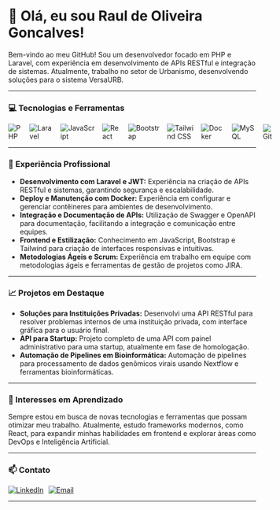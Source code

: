 # 👋 Olá, eu sou Raul de Oliveira Goncalves!

Bem-vindo ao meu GitHub! Sou um desenvolvedor focado em PHP e Laravel, com experiência em desenvolvimento de APIs RESTful e integração de sistemas. Atualmente, trabalho no setor de Urbanismo, desenvolvendo soluções para o sistema VersaURB.

---

### 💻 Tecnologias e Ferramentas

<div style="display: flex; gap: 15px; align-items: center;">
  <img src="https://img.shields.io/badge/PHP-777BB4?style=for-the-badge&logo=php&logoColor=white" alt="PHP">
  <img src="https://img.shields.io/badge/Laravel-FF2D20?style=for-the-badge&logo=laravel&logoColor=white" alt="Laravel">
  <img src="https://img.shields.io/badge/JavaScript-F7DF1E?style=for-the-badge&logo=javascript&logoColor=black" alt="JavaScript">
  <img src="https://img.shields.io/badge/React-61DAFB?style=for-the-badge&logo=react&logoColor=black" alt="React">
  <img src="https://img.shields.io/badge/Bootstrap-7952B3?style=for-the-badge&logo=bootstrap&logoColor=white" alt="Bootstrap">
  <img src="https://img.shields.io/badge/Tailwind_CSS-38B2AC?style=for-the-badge&logo=tailwind-css&logoColor=white" alt="Tailwind CSS">
  <img src="https://img.shields.io/badge/Docker-2496ED?style=for-the-badge&logo=docker&logoColor=white" alt="Docker">
  <img src="https://img.shields.io/badge/MySQL-4479A1?style=for-the-badge&logo=mysql&logoColor=white" alt="MySQL">
  <img src="https://img.shields.io/badge/Git-F05032?style=for-the-badge&logo=git&logoColor=white" alt="Git">
</div>

---

### 💼 Experiência Profissional

- **Desenvolvimento com Laravel e JWT:** Experiência na criação de APIs RESTful e sistemas, garantindo segurança e escalabilidade.
- **Deploy e Manutenção com Docker:** Experiência em configurar e gerenciar contêineres para ambientes de desenvolvimento.
- **Integração e Documentação de APIs:** Utilização de Swagger e OpenAPI para documentação, facilitando a integração e comunicação entre equipes.
- **Frontend e Estilização:** Conhecimento em JavaScript, Bootstrap e Tailwind para criação de interfaces responsivas e intuitivas.
- **Metodologias Ágeis e Scrum:** Experiência em trabalho em equipe com metodologias ágeis e ferramentas de gestão de projetos como JIRA.

---

### 📈 Projetos em Destaque

- **Soluções para Instituições Privadas:** Desenvolvi uma API RESTful para resolver problemas internos de uma instituição privada, com interface gráfica para o usuário final.
- **API para Startup:** Projeto completo de uma API com painel administrativo para uma startup, atualmente em fase de homologação.
- **Automação de Pipelines em Bioinformática:** Automação de pipelines para processamento de dados genômicos virais usando Nextflow e ferramentas bioinformáticas.

---

### 🌱 Interesses em Aprendizado

Sempre estou em busca de novas tecnologias e ferramentas que possam otimizar meu trabalho. Atualmente, estudo frameworks modernos, como React, para expandir minhas habilidades em frontend e explorar áreas como DevOps e Inteligência Artificial.

---

### 📫 Contato

<div style="display: flex; gap: 10px;">
  <a href="https://www.linkedin.com" target="_blank"><img src="https://img.shields.io/badge/LinkedIn-0077B5?style=for-the-badge&logo=linkedin&logoColor=white" alt="LinkedIn"></a>
  <a href="mailto:seuemail@dominio.com"><img src="https://img.shields.io/badge/Email-D14836?style=for-the-badge&logo=gmail&logoColor=white" alt="Email"></a>
</div>

---

